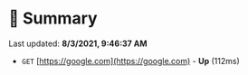 # 📖 Summary
Last updated: **8/3/2021, 9:46:37 AM**

- `GET` [https://google.com](https://google.com) - **Up** (112ms)

